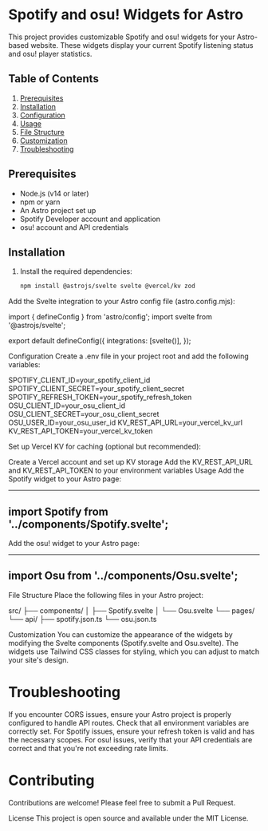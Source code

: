 # Spotify and osu! Widgets for Astro

This project provides customizable Spotify and osu! widgets for your Astro-based website. These widgets display your current Spotify listening status and osu! player statistics.

## Table of Contents

1. [Prerequisites](#prerequisites)
2. [Installation](#installation)
3. [Configuration](#configuration)
4. [Usage](#usage)
5. [File Structure](#file-structure)
6. [Customization](#customization)
7. [Troubleshooting](#troubleshooting)

## Prerequisites

- Node.js (v14 or later)
- npm or yarn
- An Astro project set up
- Spotify Developer account and application
- osu! account and API credentials

## Installation

1. Install the required dependencies:

   ```bash
   npm install @astrojs/svelte svelte @vercel/kv zod

Add the Svelte integration to your Astro config file (astro.config.mjs):

import { defineConfig } from 'astro/config';
import svelte from '@astrojs/svelte';

export default defineConfig({
  integrations: [svelte()],
});

Configuration
Create a .env file in your project root and add the following variables:

SPOTIFY_CLIENT_ID=your_spotify_client_id
SPOTIFY_CLIENT_SECRET=your_spotify_client_secret
SPOTIFY_REFRESH_TOKEN=your_spotify_refresh_token
OSU_CLIENT_ID=your_osu_client_id
OSU_CLIENT_SECRET=your_osu_client_secret
OSU_USER_ID=your_osu_user_id
KV_REST_API_URL=your_vercel_kv_url
KV_REST_API_TOKEN=your_vercel_kv_token

Set up Vercel KV for caching (optional but recommended):

Create a Vercel account and set up KV storage
Add the KV_REST_API_URL and KV_REST_API_TOKEN to your environment variables
Usage
Add the Spotify widget to your Astro page:

---
import Spotify from '../components/Spotify.svelte';
---

<Spotify client:load />

Add the osu! widget to your Astro page:

---
import Osu from '../components/Osu.svelte';
---

<Osu client:load />

File Structure
Place the following files in your Astro project:

src/
├── components/
│   ├── Spotify.svelte
│   └── Osu.svelte
└── pages/
    └── api/
        ├── spotify.json.ts
        └── osu.json.ts

Customization
You can customize the appearance of the widgets by modifying the Svelte components (Spotify.svelte and Osu.svelte). The widgets use Tailwind CSS classes for styling, which you can adjust to match your site's design.

# Troubleshooting
If you encounter CORS issues, ensure your Astro project is properly configured to handle API routes.
Check that all environment variables are correctly set.
For Spotify issues, ensure your refresh token is valid and has the necessary scopes.
For osu! issues, verify that your API credentials are correct and that you're not exceeding rate limits.

# Contributing
Contributions are welcome! Please feel free to submit a Pull Request.

License
This project is open source and available under the MIT License.
